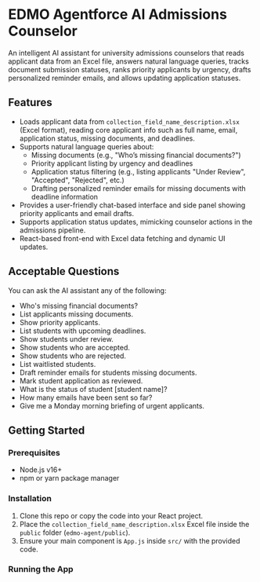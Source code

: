 # EDMO Agentforce AI Admissions Counselor

An intelligent AI assistant for university admissions counselors that reads applicant data from an Excel file, answers natural language queries, tracks document submission statuses, ranks priority applicants by urgency, drafts personalized reminder emails, and allows updating application statuses.

## Features

- Loads applicant data from `collection_field_name_description.xlsx` (Excel format), reading core applicant info such as full name, email, application status, missing documents, and deadlines.
- Supports natural language queries about:
  - Missing documents (e.g., "Who’s missing financial documents?")
  - Priority applicant listing by urgency and deadlines
  - Application status filtering (e.g., listing applicants "Under Review", "Accepted", "Rejected", etc.)
  - Drafting personalized reminder emails for missing documents with deadline information
- Provides a user-friendly chat-based interface and side panel showing priority applicants and email drafts.
- Supports application status updates, mimicking counselor actions in the admissions pipeline.
- React-based front-end with Excel data fetching and dynamic UI updates.

## Acceptable Questions

You can ask the AI assistant any of the following:
- Who's missing financial documents?
- List applicants missing documents.
- Show priority applicants.
- List students with upcoming deadlines.
- Show students under review.
- Show students who are accepted.
- Show students who are rejected.
- List waitlisted students.
- Draft reminder emails for students missing documents.
- Mark student application as reviewed.
- What is the status of student [student name]?
- How many emails have been sent so far?
- Give me a Monday morning briefing of urgent applicants.

## Getting Started

### Prerequisites

- Node.js v16+
- npm or yarn package manager

### Installation

1. Clone this repo or copy the code into your React project.
2. Place the `collection_field_name_description.xlsx` Excel file inside the `public` folder (`edmo-agent/public`).
3. Ensure your main component is `App.js` inside `src/` with the provided code.

### Running the App

